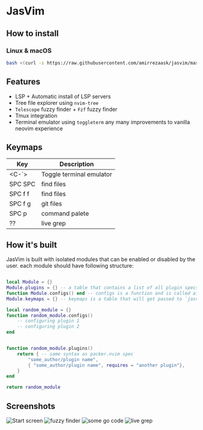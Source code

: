 # JasVim

## How to install
### Linux & macOS
```bash
bash <(curl -s https://raw.githubusercontent.com/amirrezaask/jasvim/master/install.sh)
```
## Features
- LSP + Automatic install of LSP servers
- Tree file explorer using `nvim-tree`
- `Telescope` fuzzy finder + `Fzf` fuzzy finder
- Tmux integration
- Terminal emulator using `toggleterm`
any many improvements to vanilla neovim experience

## Keymaps
| Key | Description |
| --- | ----------- |
| <C-`> | Toggle terminal emulator |
| SPC SPC | find files |
| SPC f f | find files |
| SPC f g | git files |
| SPC p | command palete |
| ?? | live grep |

## How it's built
JasVim is built with isolated modules that can be enabled or disabled by the user.
each module should have following structure:
```lua

local Module = {}
Module.plugins = {} -- a table that contains a list of all plugin specs that module needs to install, specs are packer.nvim spec.
function Module.configs() end -- configs is a function and is called after all plugins are resolved from all modules.
Module.keymaps = {} -- keymaps is a table that will get passed to `jasvim.bind` function
```
```lua
local random_module = {}
function random_module.configs()
    -- configuring plugin 1
    -- configuring plugin 2
end


function random_module.plugins()
    return { -- same syntax as packer.nvim spec
        "some_author/plugin name",
        { "some_author/plugin name", requires = "another plugin"},
    }
end

return random_module

```

## Screenshots
![Start screen](https://raw.github.com/amirrezaask/jasvim/master/screenshots/0.png)
![fuzzy finder](https://raw.github.com/amirrezaask/jasvim/master/screenshots/1.png)
![some go code](https://raw.github.com/amirrezaask/jasvim/master/screenshots/2.png)
![live grep](https://raw.github.com/amirrezaask/jasvim/master/screenshots/3.png)

